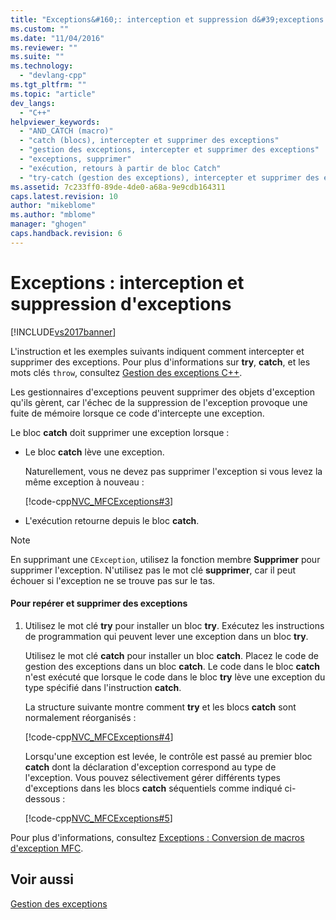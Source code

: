 ```yaml
---
title: "Exceptions&#160;: interception et suppression d&#39;exceptions | Microsoft Docs"
ms.custom: ""
ms.date: "11/04/2016"
ms.reviewer: ""
ms.suite: ""
ms.technology: 
  - "devlang-cpp"
ms.tgt_pltfrm: ""
ms.topic: "article"
dev_langs: 
  - "C++"
helpviewer_keywords: 
  - "AND_CATCH (macro)"
  - "catch (blocs), intercepter et supprimer des exceptions"
  - "gestion des exceptions, intercepter et supprimer des exceptions"
  - "exceptions, supprimer"
  - "exécution, retours à partir de bloc Catch"
  - "try-catch (gestion des exceptions), intercepter et supprimer des exceptions"
ms.assetid: 7c233ff0-89de-4de0-a68a-9e9cdb164311
caps.latest.revision: 10
author: "mikeblome"
ms.author: "mblome"
manager: "ghogen"
caps.handback.revision: 6
---
```

# Exceptions&#160;: interception et suppression d&#39;exceptions
[!INCLUDE[vs2017banner](../assembler/inline/includes/vs2017banner.md)]

L'instruction et les exemples suivants indiquent comment intercepter et supprimer des exceptions.  Pour plus d'informations sur **try**, **catch**, et les mots clés `throw`, consultez [Gestion des exceptions C\+\+](../cpp/cpp-exception-handling.md).  
  
 Les gestionnaires d'exceptions peuvent supprimer des objets d'exception qu'ils gèrent, car l'échec de la suppression de l'exception provoque une fuite de mémoire lorsque ce code d'intercepte une exception.  
  
 Le bloc **catch** doit supprimer une exception lorsque :  
  
-   Le bloc **catch** lève une exception.  
  
     Naturellement, vous ne devez pas supprimer l'exception si vous levez la même exception à nouveau :  
  
     [!code-cpp[NVC_MFCExceptions#3](../mfc/codesnippet/CPP/exceptions-catching-and-deleting-exceptions_1.cpp)]  
  
-   L'exécution retourne depuis le bloc **catch**.  
  
> [!NOTE]
>  En supprimant une `CException`, utilisez la fonction membre **Supprimer** pour supprimer l'exception.  N'utilisez pas le mot clé **supprimer**, car il peut échouer si l'exception ne se trouve pas sur le tas.  
  
#### Pour repérer et supprimer des exceptions  
  
1.  Utilisez le mot clé **try** pour installer un bloc **try**.  Exécutez les instructions de programmation qui peuvent lever une exception dans un bloc **try**.  
  
     Utilisez le mot clé **catch** pour installer un bloc **catch**.  Placez le code de gestion des exceptions dans un bloc **catch**.  Le code dans le bloc **catch** n'est exécuté que lorsque le code dans le bloc **try** lève une exception du type spécifié dans l'instruction **catch**.  
  
     La structure suivante montre comment **try** et les blocs **catch** sont normalement réorganisés :  
  
     [!code-cpp[NVC_MFCExceptions#4](../mfc/codesnippet/CPP/exceptions-catching-and-deleting-exceptions_2.cpp)]  
  
     Lorsqu'une exception est levée, le contrôle est passé au premier bloc **catch** dont la déclaration d'exception correspond au type de l'exception.  Vous pouvez sélectivement gérer différents types d'exceptions dans les blocs **catch** séquentiels comme indiqué ci\-dessous :  
  
     [!code-cpp[NVC_MFCExceptions#5](../mfc/codesnippet/CPP/exceptions-catching-and-deleting-exceptions_3.cpp)]  
  
 Pour plus d'informations, consultez [Exceptions : Conversion de macros d'exception MFC](../mfc/exceptions-converting-from-mfc-exception-macros.md).  
  
## Voir aussi  
 [Gestion des exceptions](../mfc/exception-handling-in-mfc.md)